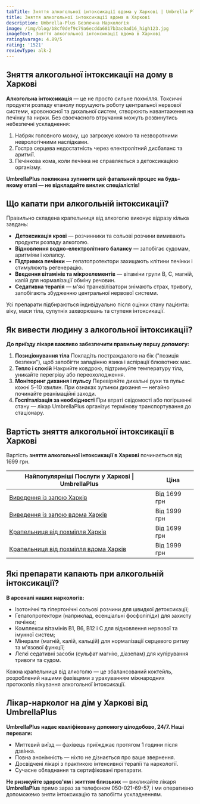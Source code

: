 ```yaml
---
tabTitle: Зняття алкогольної інтоксикації вдома у Харкові | Umbrella Plus | Від 1699 грн
title: Зняття алкогольної інтоксикації вдома в Харкові
description: Umbrella-Plus Безпечна Наркологія
image: /img/blog/b8cf0def9c79a6ecdda6817b3ac0ad16_high123.jpg
imageText: Зняття алкогольної інтоксикації вдома в Харкові
ratingAvarage: 4.89/5
rating: '1521'
reviewType: alk-2
---
```


## Зняття алкогольної інтоксикації на дому в Харкові

**Алкогольна інтоксикація** — це не просто сильне похмілля. Токсичні продукти розпаду етанолу порушують роботу центральної нервової системи, кровоносної та дихальної систем, створюють навантаження на печінку та нирки. Без своєчасного втручання можуть розвинутись небезпечні ускладнення:

1. Набряк головного мозку, що загрожує комою та незворотними неврологічними наслідками.
2. Гостра серцева недостатність через електролітний дисбаланс та аритмії.
3. Печінкова кома, коли печінка не справляється з детоксикацією організму.

**UmbrellaPlus покликана зупинити цей фатальний процес на будь-якому етапі — не відкладайте виклик спеціалістів!**

## Що капати при алкогольній інтоксикації?

Правильно складена крапельниця від алкоголю виконує відразу кілька завдань:

* **Детоксикація крові** — розчинники та сольові розчини вимивають продукти розпаду алкоголю.
* **Відновлення водно-електролітного балансу** — запобігає судомам, аритміям і колапсу.
* **Підтримка печінки** — гепатопротектори захищають клітини печінки і стимулюють регенерацію.
* **Введення вітамінів та мікроелементів** — вітаміни групи B, C, магній, калій для нормалізації обміну речовин.
* **Седативна терапія** — м'які транквілізатори знімають страх, тривогу, запобігають збудженню центральної нервової системи.

Усі препарати підбираються індивідуально після оцінки стану пацієнта: віку, маси тіла, супутніх захворювань та ступеня інтоксикації.

## Як вивести людину з алкогольної інтоксикації?

**До приїзду лікаря важливо забезпечити правильну першу допомогу:**

1. **Позиціонування тіла**
   Покладіть постраждалого на бік ("позиція безпеки"), щоб запобігти западінню язика і аспірації блювотних мас.
2. **Тепло і спокій**
   Накрийте ковдрою, підтримуйте температуру тіла, уникайте перегріву або переохолодження.
3. **Моніторинг дихання і пульсу**
   Перевіряйте дихальні рухи та пульс кожні 5–10 хвилин. При ознаках зупинки дихання — негайно починайте реанімаційні заходи.
4. **Госпіталізація за необхідності**
   При втраті свідомості або погіршенні стану — лікар UmbrellaPlus організує термінову транспортування до стаціонару.

## Вартість зняття алкогольної інтоксикації в Харкові

Вартість **зняття алкогольної інтоксикації в Харкові** починається від 1699 грн.

| Найпопулярніші Послуги у Харкові \| UmbrellaPlus                                                                           | Ціна         |
| -------------------------------------------------------------------------------------------------------------------------- | ------------ |
| [Виведення із запою Харків](https://umbrella-plus.com.ua/uk/kharkiv/vivod-iz-zapoia-kharkiv-ua/)                           | Від 1699 грн |
| [Виведення із запою вдома Харків](https://umbrella-plus.com.ua/uk/kharkiv/vivod-iz-zapoia-na-domy-kharkiv-ua/)             | Від 1999 грн |
| [Крапельниця від похмілля Харків](https://umbrella-plus.com.ua/uk/kharkiv/kapelnica_ot_alkogola_kharkiv-ua/)               | Від 1699 грн |
| [Крапельниця від похмілля вдома Харків](https://umbrella-plus.com.ua/uk/kharkiv/kapelnica_ot_alkogola_na_domy_kharkiv_ua/) | Від 1999 грн |

## Які препарати капають при алкогольній інтоксикації?

**В арсеналі наших наркологів:**

* Ізотонічні та гіпертонічні сольові розчини для швидкої детоксикації;
* Гепатопротектори (наприклад, есенціальні фосфоліпіди) для захисту печінки;
* Комплекси вітамінів B1, B6, B12 і C для відновлення нервової та імунної систем;
* Мінерали (магній, калій, кальцій) для нормалізації серцевого ритму та м'язової функції;
* Легкі седативні засоби (сульфат магнію, діазепам) для купірування тривоги та судом.

Кожна крапельниця від алкоголю — це збалансований коктейль, розроблений нашими фахівцями з урахуванням міжнародних протоколів лікування алкогольної інтоксикації.

## Лікар-нарколог на дім у Харкові від UmbrellaPlus

**UmbrellaPlus надає кваліфіковану допомогу цілодобово, 24/7. Наші переваги:**

* Миттєвий виїзд — фахівець приїжджає протягом 1 години після дзвінка.
* Повна анонімність — ніхто не дізнається про ваше звернення.
* Досвідчені лікарі з практикою інтенсивної терапії та наркології.
* Сучасне обладнання та сертифіковані препарати.

**Не ризикуйте здоров'ям і життям близьких** — викликайте лікаря **UmbrellaPlus** прямо зараз за телефоном 050-021-69-57, і ми оперативно допоможемо зняти інтоксикацію та запобігти ускладненням.
